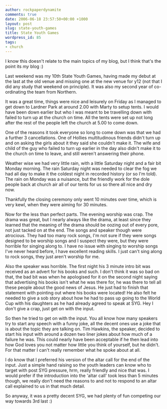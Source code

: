 ```yaml
---
author: rockpaperdynamite
comments: true
date: 2006-06-18 23:57:50+00:00 +1000
layout: post
slug: state-youth-games
title: State Youth Games
wordpress_id: 85
tags:
- church
---
```


I know this doesn't relate to the main topics of my blog, but I think that's the point its _my_ blog :)

Last weekend was my 10th State Youth Games, having made my debut at the last at the old venue and missing one at the new venue for y12 (not that I did any study that weekend on principle). It was also my second year of co-ordinating the team from Northern.<!-- more -->

It was a great time, things were nice and leisurely on Friday as I managed to get down to Lardner Park at around 2.00 with Marty to setup tents. I would have been down earlier but who I was meant to be travelling down with failed to turn up at the church on time. All the tents were set up not long after the rest of the people left the church at 5.00 to come down.

One of the reasons it took everyone so long to come down was that we had a further 3 cancellations. One of Hollies multitudinous friends didn't turn up and on asking the girls about it they said she couldn't make it. The wife and child of the guy who failed to turn up earlier in the day also didn't make it to the church on time to leave, and still weren't answering their phone.

Weather wise we had very little rain, with a little Saturday night and a fair bit Monday morning. The rain Saturday night was needed to clear the fog we had all day to make it the coldest night in recorded history (or so I'm told). The rain on Monday was a nuisance, but the friendly work for the dole people back at church air all of our tents for us so there all nice and dry now.

Thankfully the closing ceremony only went 10 minutes over time, which is very kewl, when they were aiming for 30 minutes.

Now for the less than perfect parts. The evening worship was crap. The drama was great, but I nearly always like the drama, at least since they learned that the meaning of the drama should be oozing out of every pore, not just tacked on at the end. The songs and speaker though were atrocious. They had too many rock songs, I'm not sure if they were songs designed to be worship songs and I suspect they were, but they were horrible for singing along to. I have no issue with singing to worship songs I've never heard before, I have excellent reading skills. I just can't sing along to rock songs, they just aren't worship for me.

Also the speaker was horrible. The first night his 3 minute intro bit was received as an advert for his books and such. I don't think it was so bad on that, the bad bit was when he apologised for it on the second night saying that advertising his books isn't what he was there for, he was there to tell all these people about the good news of Jesus. He just had to finish that statement with pointing out where his books were located! He also felt he needed to give a sob story about how he had to pass up going to the World Cup with his daughters as he had already agreed to speak at SYG. Hey I don't give a crap, just get on with the input.

So then he tried to get on with the input. You all know how many speakers try to start any speech with a funny joke, all the decent ones use a joke that is about the topic they are talking on.  Tim Hawkins, the speaker, decided to start his input with around a dozen two liner jokes about how much of a failure he was. This could nearly have been acceptable if he then lead into how God loves you not matter how little you think of yourself, but he didn't. For that matter I can't really remember what he spoke about at all.

I do know that I preferred his version of the altar call for the end of the input. Just a simple hand raising so the youth leaders can know who to target with post SYG pressure, hrm, really friendly and nice that was. I would prefer if the introduction into the 'altar call' took less than 5 minutes though, we really don't need the reasons to and not to respond to an altar call explained to us in that much detail.

So anyway, it was a pretty decent SYG, we had plenty of fun competing our way towards 3rd last :)
